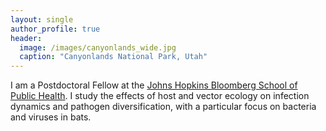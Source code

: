 ```yaml
---
layout: single
author_profile: true
header:
  image: /images/canyonlands_wide.jpg
  caption: "Canyonlands National Park, Utah"
---
```


I am a Postdoctoral Fellow at the [Johns Hopkins Bloomberg School of Public Health](http://www.iddynamics.jhsph.edu/). I study the effects of host and vector ecology on infection dynamics and pathogen diversification, with a particular focus on bacteria and viruses in bats.